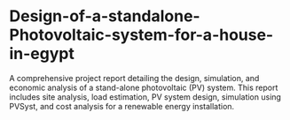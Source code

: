 # Design-of-a-standalone-Photovoltaic-system-for-a-house-in-egypt
A comprehensive project report detailing the design, simulation, and economic analysis of a stand-alone photovoltaic (PV) system. This report includes site analysis, load estimation, PV system design, simulation using PVSyst, and cost analysis for a renewable energy installation.
